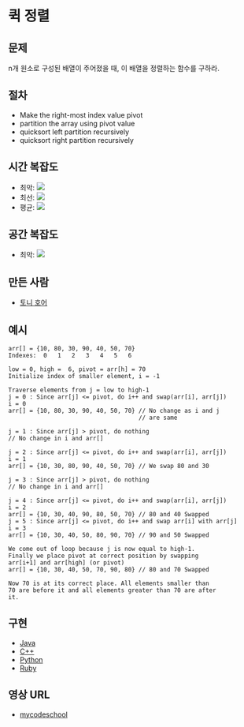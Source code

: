 # 퀵 정렬

## 문제

n개 원소로 구성된 배열이 주어졌을 때, 이 배열을 정렬하는 함수를 구하라.

## 절차

- Make the right-most index value pivot
- partition the array using pivot value
- quicksort left partition recursively
- quicksort right partition recursively

## 시간 복잡도

- 최악: <img src="https://render.githubusercontent.com/render/math?math=O(n^2)">
- 최선: <img src="https://render.githubusercontent.com/render/math?math=O(n \log n)">
- 평균: <img src="https://render.githubusercontent.com/render/math?math=O(n \log n)">

## 공간 복잡도

- 최악: <img src="https://render.githubusercontent.com/render/math?math=O(\log n)">

## 만든 사람

- [토니 호어](https://ko.wikipedia.org/wiki/%ED%86%A0%EB%8B%88_%ED%98%B8%EC%96%B4)

## 예시

```
arr[] = {10, 80, 30, 90, 40, 50, 70}
Indexes:  0   1   2   3   4   5   6

low = 0, high =  6, pivot = arr[h] = 70
Initialize index of smaller element, i = -1

Traverse elements from j = low to high-1
j = 0 : Since arr[j] <= pivot, do i++ and swap(arr[i], arr[j])
i = 0
arr[] = {10, 80, 30, 90, 40, 50, 70} // No change as i and j
                                     // are same

j = 1 : Since arr[j] > pivot, do nothing
// No change in i and arr[]

j = 2 : Since arr[j] <= pivot, do i++ and swap(arr[i], arr[j])
i = 1
arr[] = {10, 30, 80, 90, 40, 50, 70} // We swap 80 and 30

j = 3 : Since arr[j] > pivot, do nothing
// No change in i and arr[]

j = 4 : Since arr[j] <= pivot, do i++ and swap(arr[i], arr[j])
i = 2
arr[] = {10, 30, 40, 90, 80, 50, 70} // 80 and 40 Swapped
j = 5 : Since arr[j] <= pivot, do i++ and swap arr[i] with arr[j]
i = 3
arr[] = {10, 30, 40, 50, 80, 90, 70} // 90 and 50 Swapped

We come out of loop because j is now equal to high-1.
Finally we place pivot at correct position by swapping
arr[i+1] and arr[high] (or pivot)
arr[] = {10, 30, 40, 50, 70, 90, 80} // 80 and 70 Swapped

Now 70 is at its correct place. All elements smaller than
70 are before it and all elements greater than 70 are after
it.
```

## 구현

- [Java](https://github.com/CloudArmor/Java/blob/master/Sorts/QuickSort.java)
- [C++](https://github.com/CloudArmor/C-Plus-Plus/blob/master/Sorting/Quick%20Sort.cpp)
- [Python](https://github.com/CloudArmor/PyAlgorithms/blob/master/sorts/quick_sort.py)
- [Ruby](https://github.com/CloudArmor/Ruby/blob/master/sorting/quicksort.rb)

## 영상 URL

- [mycodeschool](https://www.youtube.com/watch?v=COk73cpQbFQ)
